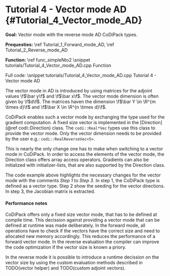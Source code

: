 Tutorial 4 - Vector mode AD {#Tutorial_4_Vector_mode_AD}
=======

**Goal:** Vector mode with the reverse mode AD CoDiPack types.

**Prequesties:** \ref Tutorial_1_Forward_mode_AD, \ref Tutorial_2_Reverse_mode_AD

**Function:** \ref func_simpleNto2
\snippet tutorials/Tutorial_4_Vector_mode_AD.cpp Function

Full code:
\snippet tutorials/Tutorial_4_Vector_mode_AD.cpp Tutorial 4 - Vector mode AD

The vector mode in AD is introduced by using matrices for the adjoint values \f$\bar y\f$ and \f$\bar x\f$. The vector
mode dimension is often given by \f$d\f$. The matrices haven the dimension \f$\bar Y \in \R^{m \times d}\f$ and 
\f$\bar X \in \R^{n \times d}\f$.

CoDiPack enables such a vector mode by exchanging the type used for the gradient computation. A fixed size vector
is implemented in the [Direction](@ref codi::Direction) class. The `codi::Real*Vec` types use this class to provide the
vector mode. Only the vector dimension needs to be provided by the user e.g.: `codi::RealReverseVec<5>`.

This is nearly the only change one has to make when switching to a vector mode in CoDiPack. In order to access the
elements of the vector mode, the Direction class offers array access operators. Gradients can also be initialized with
initializer-lists, that are also supported by the Direction class.

The code example above highlights the necessary changes for the vector mode with the comments *Step 1* to *Step 3*. In step 1,
the CoDiPack type is defined as a vector type. Step 2 show the seeding for the vector directions. In step 3, the
Jacobian matrix is extracted.

#### Performance notes ####

CoDiPack offers only a fixed size vector mode, that has to be defined at compile time. This decission against providing
a vector mode that can be defined at runtime was made deliberately. In the forward mode, all operations have to check
if the vectors have the correct size and need to allocated new memory accordingly. This reduces the performance of a
forward vector mode. In the reverse evaluation the compiler can improve the code optimization if the vector size is
known a priory.

In the reverse mode it is possible to introduce a runtime decission on the vector size by using the custom evaluation
methods described in TODO(vector helper) and TODO(custom adjoint vectors).






